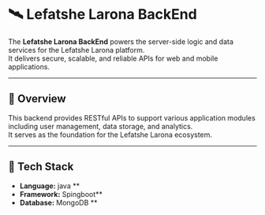 # 🛰️ Lefatshe Larona BackEnd

The **Lefatshe Larona BackEnd** powers the server-side logic and data services for the Lefatshe Larona platform.  
It delivers secure, scalable, and reliable APIs for web and mobile applications.

---

## 🚀 Overview

This backend provides RESTful APIs to support various application modules including user management, data storage, and analytics.  
It serves as the foundation for the Lefatshe Larona ecosystem.

---

## 🧩 Tech Stack

- **Language:** java **
- **Framework:** Spingboot**
- **Database:** MongoDB  ** 
  
